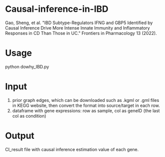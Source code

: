 # Causal-inference-in-IBD
Gao, Sheng, et al. "IBD Subtype-Regulators IFNG and GBP5 Identified by Causal Inference Drive More Intense Innate Immunity and Inflammatory Responses in CD Than Those in UC." Frontiers in Pharmacology 13 (2022).

# Usage
python dowhy_IBD.py

# Input
1. prior graph edges, which can be downloaded such as .kgml or .gml files in KEGG website, then convert the format into source/target in each row.
2. dataframe with gene expressions: row as sample, col as geneID (the last col as condition)

# Output
CI_result file with causal inference estimation value of each gene.

